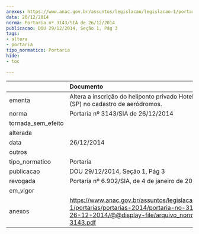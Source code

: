 ```yaml
---
anexos: https://www.anac.gov.br/assuntos/legislacao/legislacao-1/portarias/portarias-2014/portaria-no-3143-sia-de-26-12-2014/@@display-file/arquivo_norma/PA2014-3143.pdf
data: 26/12/2014
norma: Portaria nº 3143/SIA de 26/12/2014
publicacao: DOU 29/12/2014, Seção 1, Pág 3
tags:
- altera
- portaria
tipo_normatico: Portaria
hide: 
- toc 
 
---
```


|                    | Documento                                                                                                                                                         |
|:-------------------|:------------------------------------------------------------------------------------------------------------------------------------------------------------------|
| ementa             | Altera a inscrição do heliponto privado Hotel Hemiliano (SP) no cadastro de aeródromos.                                                                           |
| norma              | Portaria nº 3143/SIA de 26/12/2014                                                                                                                                |
| tornada_sem_efeito |                                                                                                                                                                   |
| alterada           |                                                                                                                                                                   |
| data               | 26/12/2014                                                                                                                                                        |
| outros             |                                                                                                                                                                   |
| tipo_normatico     | Portaria                                                                                                                                                          |
| publicacao         | DOU 29/12/2014, Seção 1, Pág 3                                                                                                                                    |
| revogada           | Portaria nº 6.902/SIA, de 4 de janeiro de 2022.                                                                                                                   |
| em_vigor           |                                                                                                                                                                   |
| anexos             | https://www.anac.gov.br/assuntos/legislacao/legislacao-1/portarias/portarias-2014/portaria-no-3143-sia-de-26-12-2014/@@display-file/arquivo_norma/PA2014-3143.pdf |